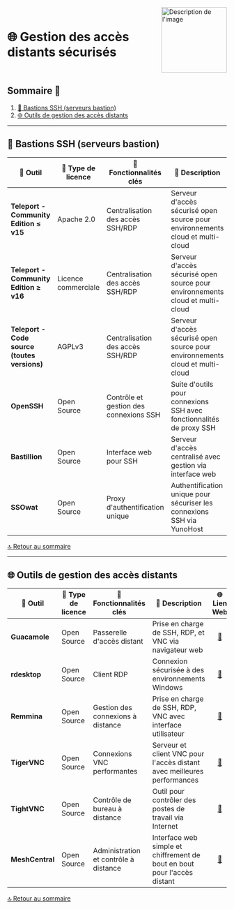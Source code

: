 <div style="display: flex; align-items: center; justify-content: space-between;">
  <h1>🌐 Gestion des accès distants sécurisés</h1>
  <img src="Img/switchtoopen1.png" alt="Description de l'image" width="150" height="150">
</div>

## Sommaire 📖 <a id="sommaire"></a>
1. [🔑 Bastions SSH (serveurs bastion)](#bastion-ssh)
2. [🌐 Outils de gestion des accès distants](#outils-gestion-acces-distants)

---

## 🔑 Bastions SSH (serveurs bastion) <a id="bastion-ssh"></a>

| 🌟 **Outil** | 🔑 **Type de licence** | 🚀 **Fonctionnalités clés** | 📝 **Description** | 🌐 **Lien Web** |
|---|---|---|---|---|
| **Teleport - Community Edition ≤ v15** | Apache 2.0 | Centralisation des accès SSH/RDP | Serveur d'accès sécurisé open source pour environnements cloud et multi-cloud | <div align="center"><a href="https://goteleport.com/">🔗</a></div> |
| **Teleport - Community Edition ≥ v16** | Licence commerciale | Centralisation des accès SSH/RDP | Serveur d'accès sécurisé open source pour environnements cloud et multi-cloud | <div align="center"><a href="https://goteleport.com/">🔗</a></div> |
| **Teleport - Code source (toutes versions)** | AGPLv3 | Centralisation des accès SSH/RDP | Serveur d'accès sécurisé open source pour environnements cloud et multi-cloud | <div align="center"><a href="https://goteleport.com/">🔗</a></div> |
| **OpenSSH** | Open Source | Contrôle et gestion des connexions SSH | Suite d'outils pour connexions SSH avec fonctionnalités de proxy SSH | <div align="center"><a href="https://www.openssh.com/">🔗</a></div> |
| **Bastillion** | Open Source | Interface web pour SSH | Serveur d'accès centralisé avec gestion via interface web | <div align="center"><a href="http://www.bastillion.io/">🔗</a></div> |
| **SSOwat** | Open Source | Proxy d'authentification unique | Authentification unique pour sécuriser les connexions SSH via YunoHost | <div align="center"><a href="https://github.com/YunoHost/SSOwat">🔗</a></div> |

[🔝 Retour au sommaire](#sommaire)

---

## 🌐 Outils de gestion des accès distants <a id="outils-gestion-acces-distants"></a>

| 🌟 **Outil** | 🔑 **Type de licence** | 🚀 **Fonctionnalités clés** | 📝 **Description** | 🌐 **Lien Web** |
|---|---|---|---|---|
| **Guacamole** | Open Source | Passerelle d'accès distant | Prise en charge de SSH, RDP, et VNC via navigateur web | <div align="center"><a href="https://guacamole.apache.org/">🔗</a></div> |
| **rdesktop** | Open Source | Client RDP | Connexion sécurisée à des environnements Windows | <div align="center"><a href="https://www.rdesktop.org/">🔗</a></div> |
| **Remmina** | Open Source | Gestion des connexions à distance | Prise en charge de SSH, RDP, VNC avec interface utilisateur | <div align="center"><a href="https://remmina.org/">🔗</a></div> |
| **TigerVNC** | Open Source | Connexions VNC performantes | Serveur et client VNC pour l'accès distant avec meilleures performances | <div align="center"><a href="https://tigervnc.org/">🔗</a></div> |
| **TightVNC** | Open Source | Contrôle de bureau à distance | Outil pour contrôler des postes de travail via Internet | <div align="center"><a href="https://www.tightvnc.com/">🔗</a></div> |
| **MeshCentral** | Open Source | Administration et contrôle à distance | Interface web simple et chiffrement de bout en bout pour l'accès distant | <div align="center"><a href="https://meshcentral.com/">🔗</a></div> |

[🔝 Retour au sommaire](#sommaire)
